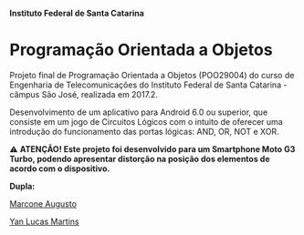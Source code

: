 **Instituto Federal de Santa Catarina**

# Programação Orientada a Objetos

Projeto final de Programação Orientada a Objetos (POO29004) do curso de Engenharia de Telecomunicações do Instituto Federal de Santa Catarina - câmpus São José, realizada em 2017.2.

Desenvolvimento de um aplicativo para Android 6.0 ou superior, que consiste em um jogo de Circuitos Lógicos com o intuito de oferecer uma introdução do funcionamento das portas lógicas: AND, OR, NOT e XOR.

:warning: **ATENÇÃO! Este projeto foi desenvolvido para um Smartphone Moto G3 Turbo, podendo apresentar distorção na posição dos elementos de acordo com o dispositivo.**

**Dupla:**

[Marcone Augusto](https://github.com/marconeaugusto)

[Yan Lucas Martins](https://github.com/yanmartins)
